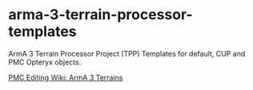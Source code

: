 # arma-3-terrain-processor-templates

ArmA 3 Terrain Processor Project (TPP) Templates for default, CUP and PMC Opteryx objects.

[PMC Editing Wiki: ArmA 3 Terrains](http://pmc.editing.wiki/doku.php?id=arma3:terrain)
